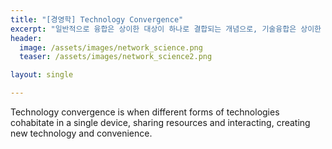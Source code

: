 ```yaml
---
title: "[경영학] Technology Convergence"
excerpt: "일반적으로 융합은 상이한 대상이 하나로 결합되는 개념으로, 기술융합은 상이한 기술이 하나로 융합되는 것으로 ... "
header:
  image: /assets/images/network_science.png
  teaser: /assets/images/network_science2.png

layout: single

---
```


Technology convergence is when different forms of technologies cohabitate in a single device, sharing resources and interacting, creating new technology and convenience. 